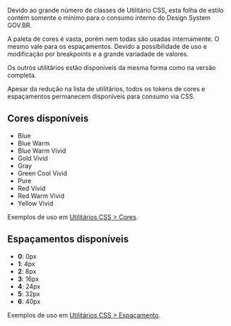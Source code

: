 Devido ao grande número de classes de Utilitário CSS, esta folha de estilo contém somente o mínimo para o consumo interno do Design System GOV.BR.

A paleta de cores é vasta, porém nem todas são usadas internamente. O mesmo vale para os espaçamentos. Devido a possibilidade de uso e modificação por breakpoints e a grande variadade de valores.

Os outros utilitários estão disponíveis da mesma forma como na versão completa.

Apesar da redução na lista de utilitários, todos os tokens de cores e espaçamentos permanecem disponíveis para consumo via CSS.

## Cores disponíveis

-   Blue
-   Blue Warm
-   Blue Warm Vivid
-   Gold Vivid
-   Gray
-   Green Cool Vivid
-   Pure
-   Red Vivid
-   Red Warm Vivid
-   Yellow Vivid

Exemplos de uso em [Utilitários CSS > Cores](/ds/utilities-css/cores).

## Espaçamentos disponíveis

-   **0**: 0px
-   **1**: 4px
-   **2**: 8px
-   **3**: 16px
-   **4**: 24px
-   **5**: 32px
-   **6**: 40px

Exemplos de uso em [Utilitários CSS > Espaçamento](/ds/utilities-css/espacamento).
